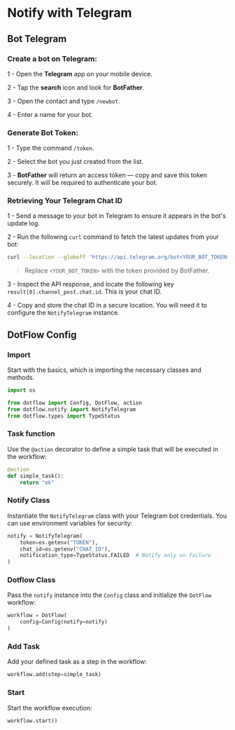 # Notify with Telegram

## Bot Telegram

### Create a bot on Telegram:

1 - Open the **Telegram** app on your mobile device.

2 - Tap the **search** icon and look for **BotFather**.

3 - Open the contact and type `/newbot`.

4 - Enter a name for your bot.

### Generate Bot Token:

1 - Type the command `/token`.

2 - Select the bot you just created from the list.

3 - **BotFather** will return an access token — copy and save this token securely. It will be required to authenticate your bot.

### Retrieving Your Telegram Chat ID

1 - Send a message to your bot in Telegram to ensure it appears in the bot's update log.

2 - Run the following `curl` command to fetch the latest updates from your bot:

```bash
curl --location --globoff 'https://api.telegram.org/bot<YOUR_BOT_TOKEN>/getUpdates'
```
> Replace `<YOUR_BOT_TOKEN>` with the token provided by BotFather.

3 - Inspect the API response, and locate the following key `result[0].channel_post.chat.id`. This is your chat ID.

4 - Copy and store the chat ID in a secure location. You will need it to configure the `NotifyTelegram` instance.


## DotFlow Config

### Import

Start with the basics, which is importing the necessary classes and methods.

```python
import os

from dotflow import Config, DotFlow, action
from dotflow.notify import NotifyTelegram
from dotflow.types import TypeStatus
```

### Task function

Use the `@action` decorator to define a simple task that will be executed in the workflow:

```python
@action
def simple_task():
    return "ok"
```


### Notify Class

Instantiate the `NotifyTelegram` class with your Telegram bot credentials. You can use environment variables for security:

```python
notify = NotifyTelegram(
    token=os.getenv("TOKEN"),
    chat_id=os.getenv("CHAT_ID"),
    notification_type=TypeStatus.FAILED  # Notify only on failure
)
```

### Dotflow Class

Pass the `notify` instance into the `Config` class and initialize the `DotFlow` workflow:

```python
workflow = DotFlow(
    config=Config(notify=notify)
)
```

### Add Task

Add your defined task as a step in the workflow:

```python
workflow.add(step=simple_task)
```

### Start

Start the workflow execution:

```python
workflow.start()
```
